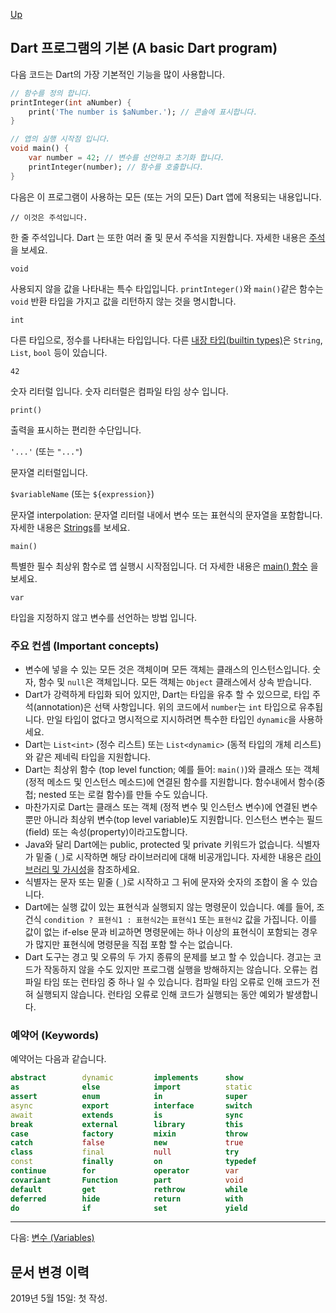[Up](./index.md)

## Dart 프로그램의 기본 (A basic Dart program)

다음 코드는 Dart의 가장 기본적인 기능을 많이 사용합니다.

```dart
// 함수를 정의 합니다.
printInteger(int aNumber) {
	print('The number is $aNumber.'); // 콘솔에 표시합니다.
}

// 앱의 실행 시작점 입니다.
void main() {
	var number = 42; // 변수를 선언하고 초기화 합니다.
    printInteger(number); // 함수를 호출합니다.
}
```

다음은 이 프로그램이 사용하는 모든 (또는 거의 모든) Dart 앱에 적용되는 내용입니다.

`// 이것은 주석입니다. `

한 줄 주석입니다. Dart 는 또한 여러 줄 및 문서 주석을 지원합니다. 자세한 내용은 [주석](./comments.md)을 보세요.

`void`

사용되지 않을 값을 나타내는 특수 타입입니다. `printInteger()`와 `main()`같은 함수는 `void` 반환 타입을 가지고 값을 리턴하지 않는 것을 명시합니다.

`int`

다른 타입으로, 정수를 나타내는 타입입니다. 다른 [내장 타입(builtin types)](built_in_types.md)은 `String`, `List`,  `bool` 등이 있습니다.

`42`

숫자 리터럴 입니다. 숫자 리터럴은 컴파일 타임 상수 입니다.

`print()`

출력을 표시하는 편리한 수단입니다.

`'...'` (또는 `"..."`)

문자열 리터럴입니다.

`$variableName` (또는 `${expression}`)

문자열 interpolation: 문자열 리터럴 내에서 변수 또는 표현식의 문자열을 포함합니다. 자세한 내용은  [Strings](built_in_types.md#strings)를 보세요.

`main()`

특별한 필수 최상위 함수로 앱 실행시 시작점입니다. 더 자세한 내용은 [main() 함수](functions.md#main) 을 보세요.

`var`

타입을 지정하지 않고 변수를 선언하는 방법 입니다.

### 주요 컨셉 (Important concepts)

- 변수에 넣을 수 있는 모든 것은 객체이며 모든 객체는 클래스의 인스턴스입니다. 숫자, 함수 및 `null`은 객체입니다. 모든 객체는 `Object` 클래스에서 상속 받습니다.
-  Dart가 강력하게 타입화 되어 있지만, Dart는 타입을 유추 할 수 있으므로, 타입 주석(annotation)은 선택 사항입니다. 위의 코드에서 `number`는 `int` 타입으로 유추됩니다. 만일 타입이 없다고 명시적으로 지시하려면 특수한 타입인 `dynamic`을 사용하세요.
- Dart는 `List<int>` (정수 리스트) 또는 `List<dynamic>` (동적 타입의 개체 리스트)와 같은 제네릭 타입을 지원합니다.
- Dart는 최상위 함수 (top level function; 예를 들어: `main()`)와 클래스 또는 객체 (정적 메소드 및 인스턴스 메소드)에 연결된 함수를 지원합니다. 함수내에서 함수(중첩; nested 또는 로컬 함수)를 만들 수도 있습니다.
- 마찬가지로 Dart는 클래스 또는 객체 (정적 변수 및 인스턴스 변수)에 연결된 변수뿐만 아니라 최상위 변수(top level variable)도 지원합니다. 인스턴스 변수는 필드(field) 또는 속성(property)이라고도합니다.
-  Java와 달리 Dart에는 public, protected 및 private 키워드가 없습니다. 식별자가 밑줄 (`_`)로 시작하면 해당 라이브러리에 대해 비공개입니다. 자세한 내용은 [라이브러리 및 가시성](./libraries_and_visibility.md)을 참조하세요.
- 식별자는 문자 또는 밑줄 (`_`)로 시작하고 그 뒤에 문자와 숫자의 조합이 올 수 있습니다.
-  Dart에는 실행 값이 있는 표현식과 실행되지 않는 명령문이 있습니다. 예를 들어, 조건식 `condition ? 표현식1 : 표현식2`는 `표현식1` 또는 `표현식2` 값을 가집니다. 이를 값이 없는 if-else 문과 비교하면 명령문에는 하나 이상의 표현식이 포함되는 경우가 많지만 표현식에 명령문을 직접 포함 할 수는 없습니다.
-  Dart 도구는 경고 및 오류의 두 가지 종류의 문제를 보고 할 수 있습니다. 경고는 코드가 작동하지 않을 수도 있지만 프로그램 실행을 방해하지는 않습니다. 오류는 컴파일 타임 또는 런타임 중 하나 일 수 있습니다. 컴파일 타임 오류로 인해 코드가 전혀 실행되지 않습니다. 런타임 오류로 인해 코드가 실행되는 동안 예외가 발생합니다.

<p id="keywords"/>

### 예약어 (Keywords)

예약어는 다음과 같습니다.

```dart
abstract 		dynamic	 		implements  	show
as				else		 	import			static
assert 			enum 			in 				super
async 	 		export  		interface  		switch
await  			extends 		is 				sync
break 			external  		library  		this
case 			factory  		mixin  			throw
catch 			false 			new 			true
class 			final 			null 			try
const 			finally 		on  			typedef 
continue 		for 			operator  		var
covariant 	 	Function 	 	part 		 	void
default 		get 		 	rethrow 		while
deferred 	 	hide 		 	return 			with
do 				if 				set 		 	yield
```

---

다음: [변수 (Variables)](./variables.md)

## 문서 변경 이력

2019년 5월 15일: 첫 작성.
